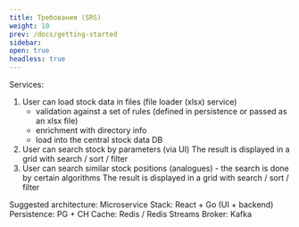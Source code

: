 ```yaml
---
title: Требования (SRS)
weight: 10
prev: /docs/getting-started
sidebar:
open: true
headless: true
---
```





Services:
1. User can load stock data in files (file loader (xlsx) service)
    - validation against a set of rules (defined in persistence or passed as an xlsx file)
    - enrichment with directory info
    - load into the central stock data DB
2. User can search stock by parameters (via UI)
   The result is displayed in a grid with search / sort / filter
3. User can search similar stock positions (analogues) - the search is done by certain algorithms
   The result is displayed in a grid with search / sort / filter

Suggested architecture: Microservice
Stack: React + Go (UI + backend)
Persistence: PG + CH
Cache: Redis / Redis Streams
Broker: Kafka
